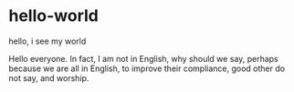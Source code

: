 # hello-world
hello, i see my world

Hello everyone.
In fact, I am not in English, why should we say, perhaps because we are all in English, to improve their compliance, good other do not say, and worship.
